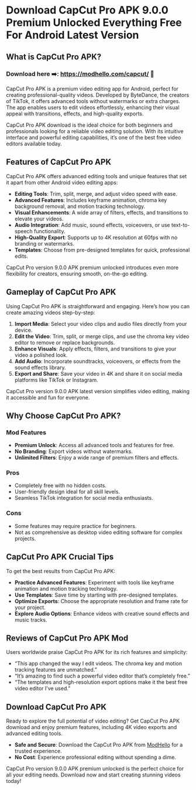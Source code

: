 # Download CapCut Pro APK 9.0.0 Premium Unlocked Everything Free For Android Latest Version

## What is CapCut Pro APK?

### Download here ➡️: https://modhello.com/capcut/ 🎉

CapCut Pro APK is a premium video editing app for Android, perfect for creating professional-quality videos. Developed by ByteDance, the creators of TikTok, it offers advanced tools without watermarks or extra charges. The app enables users to edit videos effortlessly, enhancing their visual appeal with transitions, effects, and high-quality exports.

CapCut Pro APK download is the ideal choice for both beginners and professionals looking for a reliable video editing solution. With its intuitive interface and powerful editing capabilities, it’s one of the best free video editors available today.


## Features of CapCut Pro APK
CapCut Pro APK offers advanced editing tools and unique features that set it apart from other Android video editing apps:

- **Editing Tools**: Trim, split, merge, and adjust video speed with ease.
- **Advanced Features**: Includes keyframe animation, chroma key background removal, and motion tracking technology.
- **Visual Enhancements**: A wide array of filters, effects, and transitions to elevate your videos.
- **Audio Integration**: Add music, sound effects, voiceovers, or use text-to-speech functionality.
- **High-Quality Export**: Supports up to 4K resolution at 60fps with no branding or watermarks.
- **Templates**: Choose from pre-designed templates for quick, professional edits.

CapCut Pro version 9.0.0 APK premium unlocked introduces even more flexibility for creators, ensuring smooth, on-the-go editing.


## Gameplay of CapCut Pro APK
Using CapCut Pro APK is straightforward and engaging. Here’s how you can create amazing videos step-by-step:

1. **Import Media**: Select your video clips and audio files directly from your device.
2. **Edit the Video**: Trim, split, or merge clips, and use the chroma key video editor to remove or replace backgrounds.
3. **Enhance Visuals**: Apply effects, filters, and transitions to give your video a polished look.
4. **Add Audio**: Incorporate soundtracks, voiceovers, or effects from the sound effects library.
5. **Export and Share**: Save your video in 4K and share it on social media platforms like TikTok or Instagram.

CapCut Pro version 9.0.0 APK latest version simplifies video editing, making it accessible and fun for everyone.


## Why Choose CapCut Pro APK?

### Mod Features
- **Premium Unlock**: Access all advanced tools and features for free.
- **No Branding**: Export videos without watermarks.
- **Unlimited Filters**: Enjoy a wide range of premium filters and effects.

### Pros
- Completely free with no hidden costs.
- User-friendly design ideal for all skill levels.
- Seamless TikTok integration for social media enthusiasts.

### Cons
- Some features may require practice for beginners.
- Not as comprehensive as desktop video editing software for complex projects.


## CapCut Pro APK Crucial Tips
To get the best results from CapCut Pro APK:

- **Practice Advanced Features**: Experiment with tools like keyframe animation and motion tracking technology.
- **Use Templates**: Save time by starting with pre-designed templates.
- **Optimize Exports**: Choose the appropriate resolution and frame rate for your project.
- **Explore Audio Options**: Enhance videos with creative sound effects and music tracks.


## Reviews of CapCut Pro APK Mod
Users worldwide praise CapCut Pro APK for its rich features and simplicity:

- “This app changed the way I edit videos. The chroma key and motion tracking features are unmatched.”
- “It’s amazing to find such a powerful video editor that’s completely free.”
- “The templates and high-resolution export options make it the best free video editor I’ve used.”


## Download CapCut Pro APK
Ready to explore the full potential of video editing? Get CapCut Pro APK download and enjoy premium features, including 4K video exports and advanced editing tools.

- **Safe and Secure**: Download the CapCut Pro APK from [ModHello](https://modhello.com) for a trusted experience.
- **No Cost**: Experience professional editing without spending a dime.

CapCut Pro version 9.0.0 APK premium unlocked is the perfect choice for all your editing needs. Download now and start creating stunning videos today!

